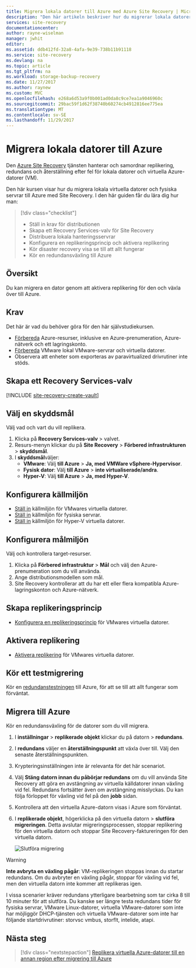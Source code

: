 ```yaml
---
title: Migrera lokala datorer till Azure med Azure Site Recovery | Microsoft Docs
description: "Den här artikeln beskriver hur du migrerar lokala datorer till Azure med Azure Site Recovery."
services: site-recovery
documentationcenter: 
author: rayne-wiselman
manager: jwhit
editor: 
ms.assetid: ddb412fd-32a8-4afa-9e39-738b11b91118
ms.service: site-recovery
ms.devlang: na
ms.topic: article
ms.tgt_pltfrm: na
ms.workload: storage-backup-recovery
ms.date: 11/27/2017
ms.author: raynew
ms.custom: MVC
ms.openlocfilehash: e268a6d53a9f0b001ad0da8c9ce7ea1a9046960c
ms.sourcegitcommit: 29bac59f1d62f38740b60274cb4912816ee775ea
ms.translationtype: MT
ms.contentlocale: sv-SE
ms.lasthandoff: 11/29/2017
---
```

# <a name="migrate-on-premises-machines-to-azure"></a>Migrera lokala datorer till Azure

Den [Azure Site Recovery](../site-recovery-overview.md) tjänsten hanterar och samordnar replikering, redundans och återställning efter fel för lokala datorer och virtuella Azure-datorer (VM).

Den här kursen visar hur du migrera lokala virtuella datorer och fysiska servrar till Azure med Site Recovery. I den här guiden får du lära dig hur man:

> [!div class="checklist"]
> * Ställ in krav för distributionen
> * Skapa ett Recovery Services-valv för Site Recovery
> * Distribuera lokala hanteringsservrar
> * Konfigurera en replikeringsprincip och aktivera replikering
> * Kör disaster recovery visa se till att allt fungerar
> * Kör en redundansväxling till Azure

## <a name="overview"></a>Översikt

Du kan migrera en dator genom att aktivera replikering för den och växla över till Azure.


## <a name="prerequisites"></a>Krav

Det här är vad du behöver göra för den här självstudiekursen.

- [Förbereda](../tutorial-prepare-azure.md) Azure-resurser, inklusive en Azure-prenumeration, Azure-nätverk och ett lagringskonto.
- [Förbereda](../tutorial-prepare-on-premises-vmware.md) VMware lokal VMware-servrar och virtuella datorer.
- Observera att enheter som exporteras av paravirtualized drivrutiner inte stöds.


## <a name="create-a-recovery-services-vault"></a>Skapa ett Recovery Services-valv

[!INCLUDE [site-recovery-create-vault](../../../includes/site-recovery-create-vault.md)]

## <a name="select-a-protection-goal"></a>Välj en skyddsmål

Välj vad och vart du vill replikera.
1. Klicka på **Recovery Services-valv** > valvet.
2. Resurs-menyn klickar du på **Site Recovery** > **Förbered infrastrukturen** > **skyddsmål**.
3. I **skyddsmål**väljer:
    - **VMware**: Välj **till Azure** > **Ja, med VMWare vSphere-Hypervisor**.
    - **Fysisk dator**: Välj **till Azure** > **inte virtualiserade/andra**.
    - **Hyper-V**: Välj **till Azure** > **Ja, med Hyper-V**.


## <a name="set-up-the-source-environment"></a>Konfigurera källmiljön

- [Ställ in](../tutorial-vmware-to-azure.md#set-up-the-source-environment) källmiljön för VMwares virtuella datorer.
- [Ställ in](../tutorial-physical-to-azure.md#set-up-the-source-environment) källmiljön för fysiska servrar.
- [Ställ in](../tutorial-hyper-v-to-azure.md#set-up-the-source-environment) källmiljön för Hyper-V virtuella datorer.

## <a name="set-up-the-target-environment"></a>Konfigurera målmiljön

Välj och kontrollera target-resurser.

1. Klicka på **Förbered infrastruktur** > **Mål** och välj den Azure-prenumeration som du vill använda.
2. Ange distributionsmodellen som mål.
3. Site Recovery kontrollerar att du har ett eller flera kompatibla Azure-lagringskonton och Azure-nätverk.

## <a name="create-a-replication-policy"></a>Skapa replikeringsprincip

- [Konfigurera en replikeringsprincip](../tutorial-vmware-to-azure.md#create-a-replication-policy) för VMwares virtuella datorer.


## <a name="enable-replication"></a>Aktivera replikering

- [Aktivera replikering](../tutorial-vmware-to-azure.md#enable-replication) för VMwares virtuella datorer.


## <a name="run-a-test-migration"></a>Kör ett testmigrering

Kör en [redundanstestningen](../tutorial-dr-drill-azure.md) till Azure, för att se till att allt fungerar som förväntat.


## <a name="migrate-to-azure"></a>Migrera till Azure

Kör en redundansväxling för de datorer som du vill migrera.

1. I **inställningar** > **replikerade objekt** klickar du på datorn > **redundans**.
2. I **redundans** väljer en **återställningspunkt** att växla över till. Välj den senaste återställningspunkten.
3. Krypteringsinställningen inte är relevanta för det här scenariot.
4. Välj **Stäng datorn innan du påbörjar redundans** om du vill använda Site Recovery att göra en avstängning av virtuella källdatorer innan växling vid fel. Redundans fortsätter även om avstängning misslyckas. Du kan följa förloppet för växling vid fel på den **jobb** sidan.
5. Kontrollera att den virtuella Azure-datorn visas i Azure som förväntat.
6. I **replikerade objekt**, högerklicka på den virtuella datorn > **slutföra migreringen**. Detta avslutar migreringsprocessen, stoppar replikering för den virtuella datorn och stoppar Site Recovery-faktureringen för den virtuella datorn.

    ![Slutföra migrering](./media/tutorial-migrate-on-premises-to-azure/complete-migration.png)


> [!WARNING]
> **Inte avbryta en växling pågår**: VM-replikeringen stoppas innan du startar redundans. Om du avbryter en växling pågår, stoppar för växling vid fel, men den virtuella datorn inte kommer att replikeras igen.

I vissa scenarier kräver redundans ytterligare bearbetning som tar cirka 8 till 10 minuter för att slutföra. Du kanske ser längre testa redundans tider för fysiska servrar, VMware Linux-datorer, virtuella VMware-datorer som inte har möjliggör DHCP-tjänsten och virtuella VMware-datorer som inte har följande startdrivrutiner: storvsc vmbus, storflt, intelide, atapi.


## <a name="next-steps"></a>Nästa steg

> [!div class="nextstepaction"]
> [Replikera virtuella Azure-datorer till en annan region efter migrering till Azure](site-recovery-azure-to-azure-after-migration.md)
